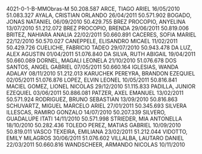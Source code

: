 4021-0-1-B-MMObras-M
50.208.587 ARCE, TIAGO ARIEL 16/05/2010
51.083.327 AYALA, CRISTIAN ORLANDO 26/04/2011
50.571.902 BOGADO, JONAS NATANIEL 06/09/2010
50.429.755 BREZ PROCOPIO, ANYELINA 13/07/2010
51.212.072 BREZ PROCOPIO, BRENDA 29/06/2011
50.819.006 BRITEZ, NAHIARA ANALIA 22/02/2011
50.660.891 CACERES, SOFIA MARIEL 22/12/2010
50.570.027 CANEPPELE, ELISANDRO MICAEL 11/02/2011
50.429.726 CUELICHE, FABRICIO TADEO 29/07/2010
50.943.478 DA LUZ, ALEX AGUSTIN 01/04/2011
51.076.840 DA SILVA, RUTH ABIGAIL 19/04/2011
50.660.089 DORNEL, MAGALI LEONELA 21/10/2010
51.076.678 DOS SANTOS, ANGEL GABRIEL 07/05/2011
50.660.164 IGLESIAS, WANDA ADALAY 08/11/2010
51.212.013 KARUCHEK PEREYRA, BRANDON EZEQUIEL 02/05/2011
51.076.876 LOPEZ, ELVIN LEONEL 10/05/2011
50.816.841 MACIEL GOMEZ, LIONEL NICOLAS 29/12/2010
51.115.833 PADILLA, JUNIOR EZEQUIEL 03/06/2011
50.886.081 PATZER, AXEL EMANUEL 13/02/2011
50.571.924 RODRIGUEZ, BRUNO SEBASTIAN 13/09/2010
50.816.863 SCHUVARTZ, MIGUEL MARCELO ARIEL 27/01/2011
50.345.693 SILVERA ILLESCAS, RAMIRO GONZALO 14/07/2010
50.207.339 SILVERO, GUADALUPE ITATI 14/11/2010
50.571.998 STRIEDER, MIA ANTONELLA 18/10/2010
50.282.436 TOLEDO PEREZ, MATIAS GABRIEL 10/09/2010
50.819.011 VASCO TEXEIRA, EMILIANA 23/02/2011
51.212.044 VIDOTTO, EMILY MILAGROS 30/06/2011
51.076.602 VILLALBA, LAUTARO DANIEL 22/03/2011
50.660.816 WANDSCHEER, ARMANDO NICOLAS 10/11/2010